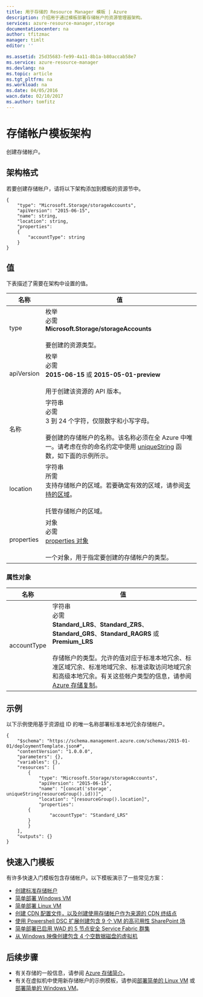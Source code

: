 ```yaml
---
title: 用于存储的 Resource Manager 模板 | Azure
description: 介绍用于通过模板部署存储帐户的资源管理器架构。
services: azure-resource-manager,storage
documentationcenter: na
author: tfitzmac
manager: timlt
editor: ''

ms.assetid: 25d35683-fe99-4a11-8b1a-b80accab58e7
ms.service: azure-resource-manager
ms.devlang: na
ms.topic: article
ms.tgt_pltfrm: na
ms.workload: na
ms.date: 04/05/2016
wacn.date: 02/10/2017
ms.author: tomfitz
---
```


# 存储帐户模板架构
创建存储帐户。

## 架构格式
若要创建存储帐户，请将以下架构添加到模板的资源节中。

```
{
    "type": "Microsoft.Storage/storageAccounts",
    "apiVersion": "2015-06-15",
    "name": string,
    "location": string,
    "properties": 
    {
        "accountType": string
    }
}
```

## 值
下表描述了需要在架构中设置的值。

| 名称 | 值 |
| --- | --- |
| type |枚举<br />必需<br />**Microsoft.Storage/storageAccounts**<br /><br />要创建的资源类型。 |
| apiVersion |枚举<br />必需<br />**2015-06-15** 或 **2015-05-01-preview**<br /><br />用于创建该资源的 API 版本。 |
| 名称 |字符串<br />必需<br />3 到 24 个字符，仅限数字和小写字母。<br /><br />要创建的存储帐户的名称。该名称必须在全 Azure 中唯一。请考虑在你的命名约定中使用 [uniqueString](./resource-group-template-functions.md#uniquestring) 函数，如下面的示例所示。 |
| location |字符串<br />所需<br />支持存储帐户的区域。若要确定有效的区域，请参阅[支持的区域](./resource-manager-supported-services.md#supported-regions)。<br /><br />托管存储帐户的区域。 |
| properties |对象<br />必需<br />[properties 对象](#properties)<br /><br />一个对象，用于指定要创建的存储帐户的类型。 |

### <a id="properties"></a> 属性对象
| 名称 | 值 |
| --- | --- |
| accountType |字符串<br />必需<br />**Standard\_LRS**、**Standard\_ZRS**、**Standard\_GRS**、**Standard\_RAGRS** 或 **Premium\_LRS**<br /><br />存储帐户的类型。允许的值对应于标准本地冗余、标准区域冗余、标准地域冗余、标准读取访问地域冗余和高级本地冗余。有关这些帐户类型的信息，请参阅 [Azure 存储复制](../storage/storage-redundancy.md)。 |

## 示例
以下示例使用基于资源组 ID 的唯一名称部署标准本地冗余存储帐户。

```
{
    "$schema": "https://schema.management.azure.com/schemas/2015-01-01/deploymentTemplate.json#",
    "contentVersion": "1.0.0.0",
    "parameters": {},
    "variables": {},
    "resources": [
        {
            "type": "Microsoft.Storage/storageAccounts",
            "apiVersion": "2015-06-15",
            "name": "[concat('storage', uniqueString(resourceGroup().id))]",
            "location": "[resourceGroup().location]",
            "properties": 
        {
                "accountType": "Standard_LRS"
        }
        }
    ],
    "outputs": {}
}
```

## 快速入门模板
有许多快速入门模板包含存储帐户。以下模板演示了一些常见方案：

* [创建标准存储帐户](https://github.com/Azure/azure-quickstart-templates/tree/master/101-storage-account-create)
* [简单部署 Windows VM](https://github.com/Azure/azure-quickstart-templates/tree/master/101-vm-simple-windows)
* [简单部署 Linux VM](https://github.com/Azure/azure-quickstart-templates/tree/master/101-vm-simple-linux)
* [创建 CDN 配置文件，以及创建使用存储帐户作为来源的 CDN 终结点](https://github.com/Azure/azure-quickstart-templates/tree/master/201-cdn-with-storage-account)
* [使用 Powershell DSC 扩展创建包含 9 个 VM 的高可用性 SharePoint 场](https://github.com/Azure/azure-quickstart-templates/tree/master/sharepoint-server-farm-ha)
* [简单部署已启用 WAD 的 5 节点安全 Service Fabric 群集](https://github.com/Azure/azure-quickstart-templates/tree/master/service-fabric-secure-cluster-5-node-1-nodetype)
* [从 Windows 映像创建包含 4 个空数据磁盘的虚拟机](https://github.com/Azure/azure-quickstart-templates/tree/master/101-vm-multiple-data-disk)

## 后续步骤
* 有关存储的一般信息，请参阅 [Azure 存储简介](../storage/storage-introduction.md)。
* 有关在虚拟机中使用新存储帐户的示例模板，请参阅[部署简单的 Linux VM](https://github.com/Azure/azure-quickstart-templates/tree/master/101-vm-simple-linux/) 或[部署简单的 Windows VM](https://github.com/Azure/azure-quickstart-templates/tree/master/101-vm-simple-windows/)。

<!---HONumber=Mooncake_0206_2017-->
<!-- Update_Description: meta data;wording update-->